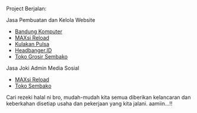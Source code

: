 Project Berjalan:
 
Jasa Pembuatan dan Kelola Website
  <ul>
    <li><a href="https://www.bandungkomputer.com/">Bandung Komputer</a></li>
    <li><a href="https://maxsi.id/">MAXsi Reload</a></li>
    <li><a href="https://www.kulakanpulsa.com/">Kulakan Pulsa</a></li>
    <li><a href="https://www.headbanger.id/">Headbanger.ID</a></li>
    <li><a href="https://toko.maxsi.id/">Toko Grosir Sembako</a></li>
  </ul>

  Jasa Joki Admin Media Sosial
  <ul>
   <li><a href="https://www.facebook.com/maxsireload/">MAXsi Reload</a></li>
   <li><a href="https://www.facebook.com/maxsijayagrosir/">Toko Sembako</a></li>
  </ul>

Cari rezeki halal ni bro, mudah-mudah kita semua diberikan kelancaran dan keberkahan disetiap usaha dan pekerjaan yang kita jalani. aamiin...!!
